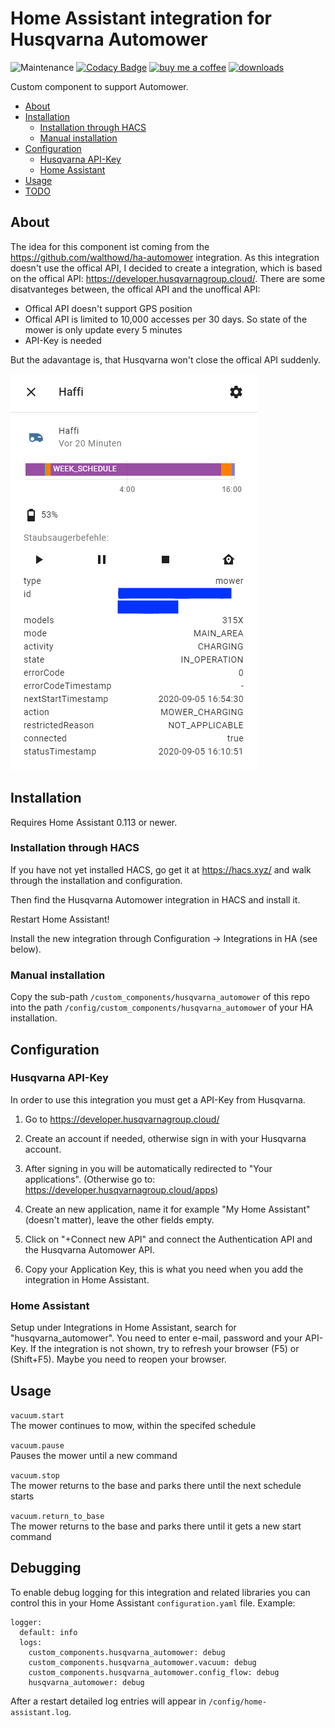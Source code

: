 # Home Assistant integration for Husqvarna Automower

![Maintenance](https://img.shields.io/maintenance/yes/2021.svg)
[![Codacy Badge](https://app.codacy.com/project/badge/Grade/1600597b0d744166a9778e1f60781bb3)](https://www.codacy.com/gh/Thomas55555/husqvarna_automower/dashboard?utm_source=github.com&amp;utm_medium=referral&amp;utm_content=Thomas55555/husqvarna_automower&amp;utm_campaign=Badge_Grade)
[![buy me a coffee](https://img.shields.io/badge/If%20you%20like%20it-Buy%20me%20a%20coffee-orange.svg)](https://www.buymeacoffee.com/Thomas55555)
[![downloads](https://img.shields.io/github/downloads/Thomas55555/husqvarna_automower/total.svg)](https://img.shields.io/github/downloads/Thomas55555/husqvarna_automower/total.svg)

Custom component to support Automower.


- [About](#about)
- [Installation](#installation)
  - [Installation through HACS](#installation-through-hacs)
  - [Manual installation](#manual-installation)  
- [Configuration](#configuration)
  - [Husqvarna API-Key](#husqvarna-api-key)
  - [Home Assistant](#home-assistant)
- [Usage](#usage)
- [TODO](#todo)

## About

The idea for this component ist coming from the <https://github.com/walthowd/ha-automower> integration. As this integration doesn't use the offical API, I decided to create a
integration, which is based on the offical API: <https://developer.husqvarnagroup.cloud/>. There are some disatvanteges between, the offical API and the unoffical API:

- Offical API doesn't support GPS position
- Offical API is limited to 10,000 accesses per 30 days. So state of the mower is only update every 5 minutes
- API-Key is needed

But the adavantage is, that Husqvarna won't close the offical API suddenly.

![Screenshot of the integration](https://github.com/Thomas55555/husqvarna_automower/blob/master/screenshot_husqvarna_automower.PNG)


## Installation

Requires Home Assistant 0.113 or newer.

### Installation through HACS

If you have not yet installed HACS, go get it at https://hacs.xyz/ and walk through the installation and configuration.

Then find the Husqvarna Automower integration in HACS and install it.

Restart Home Assistant!

Install the new integration through Configuration -> Integrations in HA (see below).

### Manual installation

Copy the sub-path `/custom_components/husqvarna_automower` of this repo into the path `/config/custom_components/husqvarna_automower` of your HA installation. 

## Configuration


### Husqvarna API-Key

In order to use this integration you must get a API-Key from Husqvarna.

1.  Go to <https://developer.husqvarnagroup.cloud/>

2.  Create an account if needed, otherwise sign in with your Husqvarna account.

3.  After signing in you will be automatically redirected to "Your applications". (Otherwise go to: <https://developer.husqvarnagroup.cloud/apps>)

4.  Create an new application, name it for example "My Home Assistant" (doesn't matter), leave the other fields empty.

5.  Click on "+Connect new API" and connect the Authentication API and the Husqvarna Automower API.

6.  Copy your Application Key, this is what you need when you add the integration in Home Assistant.

### Home Assistant

Setup under Integrations in Home Assistant, search for "husqvarna_automower". You need to enter e-mail, password and your API-Key.
If the integration is not shown, try to refresh your browser (F5) or (Shift+F5). Maybe you need to reopen your browser.

## Usage

`vacuum.start`  
The mower continues to mow, within the specifed schedule

`vacuum.pause`  
Pauses the mower until a new command

`vacuum.stop`  
The mower returns to the base and parks there until the next schedule starts

`vacuum.return_to_base`  
The mower returns to the base and parks there until it gets a new start command


## Debugging

To enable debug logging for this integration and related libraries you
can control this in your Home Assistant `configuration.yaml`
file. Example:

```
logger:
  default: info
  logs:
    custom_components.husqvarna_automower: debug
    custom_components.husqvarna_automower.vacuum: debug
    custom_components.husqvarna_automower.config_flow: debug
    husqvarna_automower: debug
```

After a restart detailed log entries will appear in `/config/home-assistant.log`.